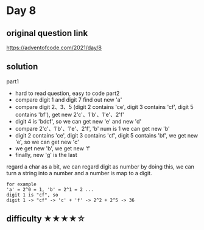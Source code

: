 # Day 8

## original question link

<https://adventofcode.com/2021/day/8>

## solution

part1 
- hard to read question, easy to code
part2 
- compare digit 1 and digit 7 find out new 'a'
- compare digit 2、3、5 (digit 2 contains 'ce', digit 3 contains 'cf', digit 5 contains 'bf'), get new 2'c'、1'b'、1'e'、2'f'
- digit 4 is 'bdcf', so we can get new 'e' and new 'd'
- compare 2'c'、1'b'、1'e'、2'f', 'b' num is 1 we can get new 'b'
- digit 2 contains 'ce', digit 3 contains 'cf', digit 5 contains 'bf', we get new 'e', so we can get new 'c'
- we get new 'b', we get new 'f'
- finally, new 'g' is the last

regard a char as a bit, we can regard digit as number
by doing this, we can turn a string into a number and a number is map to a digit. 

```
for example
'a' = 2^0 = 1, 'b' = 2^1 = 2 ...
digit 1 is "cf", so 
digit 1 -> "cf" -> 'c' + 'f' -> 2^2 + 2^5 -> 36
```
## difficulty  ★★★★☆
